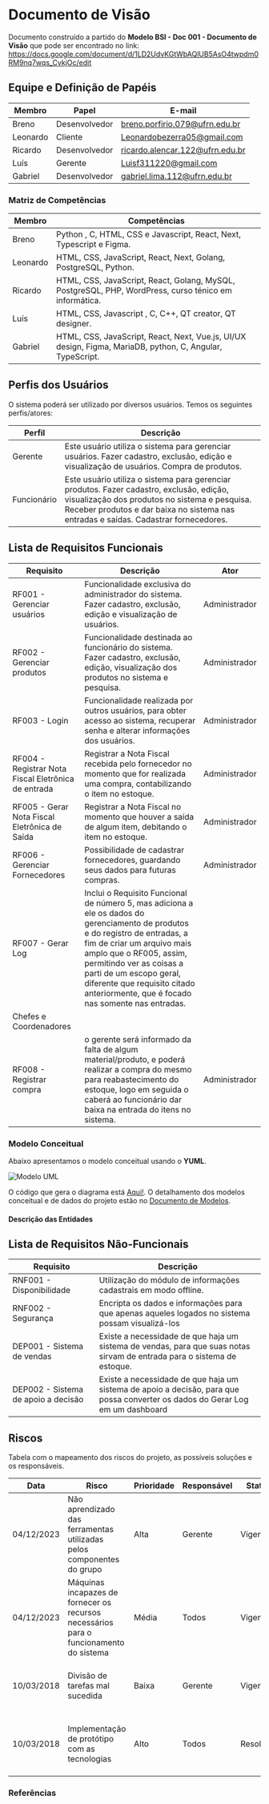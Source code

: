 # Documento de Visão

Documento construído a partido do **Modelo BSI - Doc 001 - Documento de Visão** que pode ser encontrado no
link: https://docs.google.com/document/d/1LD2UdvKGtWbAQlUB5AsO4twpdm0RM9nq7wqs_CvkjOc/edit

## Equipe e Definição de Papéis

Membro     |     Papel   |   E-mail   |
---------  | ----------- | ---------- |
Breno    | Desenvolvedor  | breno.porfirio.079@ufrn.edu.br
Leonardo     | Cliente | Leonardobezerra05@gmail.com
Ricardo         | Desenvolvedor  | ricardo.alencar.122@ufrn.edu.br
Luís      | Gerente | Luisf311220@gmail.com
Gabriel      | Desenvolvedor | gabriel.lima.112@ufrn.edu.br

### Matriz de Competências

Membro     |     Competências   |
---------  | ----------- |
Breno    | Python , C, HTML, CSS e Javascript, React, Next, Typescript e Figma. |
Leonardo     | HTML, CSS, JavaScript, React, Next, Golang, PostgreSQL, Python. |
Ricardo        | HTML, CSS, JavaScript, React, Golang, MySQL, PostgreSQL, PHP, WordPress, curso ténico em informática. |
Luís       | HTML, CSS, Javascript , C, C++, QT creator, QT designer. |
Gabriel       | HTML, CSS, JavaScript, React, Next, Vue.js, UI/UX design, Figma, MariaDB, python, C, Angular, TypeScript. |


## Perfis dos Usuários

O sistema poderá ser utilizado por diversos usuários. Temos os seguintes perfis/atores:

Perfil                                 | Descrição   |
---------                              | ----------- |
Gerente | Este usuário utiliza o sistema para gerenciar usuários. Fazer cadastro, exclusão, edição e visualização de usuários. Compra de produtos.
Funcionário | Este usuário utiliza o sistema para gerenciar produtos. Fazer cadastro, exclusão, edição, visualização dos produtos no sistema e pesquisa. Receber produtos e dar baixa no sistema nas entradas e saídas. Cadastrar fornecedores.

## Lista de Requisitos Funcionais

Requisito                                 | Descrição   | Ator |
---------                                 | ----------- | ---------- |
RF001 - Gerenciar usuários     |  Funcionalidade exclusiva do administrador do sistema. Fazer cadastro, exclusão, edição e visualização de usuários. | Administrador |
RF002 - Gerenciar produtos | Funcionalidade destinada ao funcionário do sistema. Fazer cadastro, exclusão, edição, visualização dos produtos no sistema e pesquisa. | Administrador |
RF003 - Login | Funcionalidade realizada por outros usuários, para obter acesso ao sistema, recuperar senha e alterar informações dos usuários. | Administrador |
RF004 - Registrar Nota Fiscal Eletrônica de entrada |  Registrar a Nota Fiscal recebida pelo fornecedor no momento que for realizada uma compra, contabilizando o item no estoque. | Administrador |
RF005 - Gerar Nota Fiscal Eletrônica de Saída |  Registrar a Nota Fiscal no momento que houver a saída de algum item, debitando o item no estoque. | Administrador |
RF006 - Gerenciar Fornecedores | Possibilidade de cadastrar fornecedores, guardando seus dados para futuras compras. | Administrador |
RF007 - Gerar Log | Inclui o Requisito Funcional de número 5, mas adiciona a ele os dados do gerenciamento de produtos e do registro de entradas, a fim de criar um arquivo mais amplo que o RF005, assim, permitindo ver as coisas a parti de um escopo geral, diferente que requisito citado anteriormente, que é focado nas somente nas entradas.
 | Chefes e Coordenadores |
RF008 - Registrar compra |  o gerente será informado da falta de algum material/produto, e poderá realizar a compra do mesmo para reabastecimento do estoque, logo em seguida o caberá ao funcionário dar baixa na entrada do itens no sistema. | Administrador |

### Modelo Conceitual

Abaixo apresentamos o modelo conceitual usando o **YUML**.

 ![Modelo UML](yuml/monitoria-modelo.png)

O código que gera o diagrama está [Aqui!](yuml/monitoria-yuml.md). O detalhamento dos modelos conceitual e de dados do projeto estão no [Documento de Modelos](doc-modelos.md).

#### Descrição das Entidades

## Lista de Requisitos Não-Funcionais

Requisito                                 | Descrição   |
---------                                 | ----------- |
RNF001 - Disponibilidade | Utilização do módulo de informações cadastrais em modo offline. |
RNF002 - Segurança |  Encripta os dados e informações para que apenas aqueles logados no sistema possam visualizá-los |
DEP001 - Sistema de vendas | Existe a necessidade de que haja um sistema de vendas, para que suas notas sirvam de entrada para o sistema de estoque. |
DEP002 - Sistema de apoio a decisão |  Existe a necessidade de que haja um sistema de apoio a decisão, para que possa converter os dados do Gerar Log em um dashboard |

## Riscos

Tabela com o mapeamento dos riscos do projeto, as possíveis soluções e os responsáveis.

Data | Risco | Prioridade | Responsável | Status | Providência/Solução |
------ | ------ | ------ | ------ | ------ | ------ |
04/12/2023 | Não aprendizado das ferramentas utilizadas pelos componentes do grupo | Alta | Gerente | Vigente | Reforçar estudos sobre as ferramentas e aulas com a integrante que conhece a ferramenta |
04/12/2023 |Máquinas incapazes de fornecer os recursos necessários para o funcionamento do sistema | Média | Todos | Vigente | Recomendar a compra de novos dispositivos capazes de fornecer os recursos necessários para o funcionamento pleno do sistema. |
10/03/2018 | Divisão de tarefas mal sucedida | Baixa | Gerente | Vigente | Acompanhar de perto o desenvolvimento de cada membro da equipe |
10/03/2018 | Implementação de protótipo com as tecnologias | Alto | Todos | Resolvido | Encontrar tutorial com a maioria da tecnologia e implementar um caso base do sistema |

### Referências
